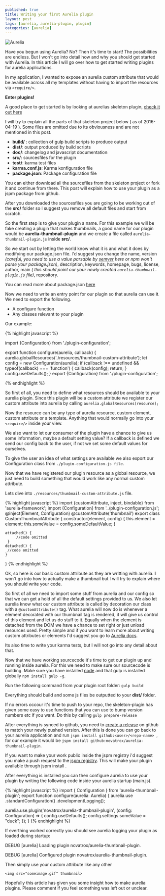 ```yaml
---
published: true
title: Writing your first Aurelia plugin
layout: post
tags: [aurelia, aurelia-plugin, plugin]
categories: [aurelia]
---
```

![Aurelia](http://aurelia.io/images/main-logo.svg)

Have you begun using Aurelia? No? Then it's time to start! The possibilities are endless. But I won't go into detail how and why you should get started with Aurelia. In this article I will go over how to get started writing plugins for aurelia applications.

In my application, I wanted to expose an aurelia custom attribute that would be available across all my templates without having to import the resources via ```<require/>```. 

<b>Enter plugins! </b>

A good place to get started is by looking at aurelias skeleton plugin,  [check it out here]( https://github.com/aurelia/skeleton-plugin )

I will try to explain all the parts of that skeleton project below ( as of 2016-04-19 ). Some files are omitted due to its obviousness and are not mentioned in this post.
<ul>
<li><b>build/</b> : collection of gulp build scripts to produce output</li>
<li><b>dist/</b>: output produced by build scripts</li>
<li><b>doc/</b>: changelog and javascript documentation</li>
<li><b>src/</b>: sourcesfiles for the plugin </li>
<li><b>test/</b>: karma test files </li>
<li><b>karma.conf.js</b>: Karma konfiguration file</li>
<li><b>package.json</b>: Package configuration file </li>
</ul>

You can either download all the sourcefiles from the skeleton project or fork it and continue from there. This post will explain how to use your plugin as a jspm package from github.

After you downloaded the sourcesfiles you are going to be working out of the <b>src/</b> folder so I suggest you remove all default files and start from scratch.

So the first step is to give your plugin a name. For this example we will be fake creating a plugin that makes thumbnails, a good name for our plugin would be <b>aurelia-thumbnail-plugin</b> and we create a file called ```aurelia-thumbnail-plugin.js``` inside <b>src/</b>.

So we start out by letting the world know what it is and what it does by modifying our package.json file. I'd suggest you change the name, version <i>(careful, you need to use a value parsable by [semver](https://docs.npmjs.com/misc/semver) here or npm won't parse your package.json)</i>, description, keywords, homepage, bugs, license, author, main <i>( this should point our your newly created ```aurelia-thumbnail-plugin.js``` file)</i>, repository.  

You can read more about package.json [here](https://docs.npmjs.com/files/package.json)

Now we need to write an entry point for our plugin so that aurelia can use it. We need to export the following. 

<ul>
<li>A configure function </li>
<li>Any classes relevant to your plugin </li>
</ul>

Our example:

{% highlight javascript %}

import {Configuration} from './plugin-configuration';

export function configure(aurelia, callback) {
  aurelia.globalResources('./resources/thumbnail-custom-attribute');
  let config = new Configuration(aurelia);
  if (callback !== undefined && typeof(callback) === 'function') {
    callback(config);
    return;
  }
  config.useDefaults();
}
export {Configuration} from './plugin-configuration';

{% endhighlight %}

So first of all, you need to define what resources should be available to your aurelia plugin. Since this plugin will be a custom attribute we register our custom attribute into aurelia by calling ```aurelia.globalResources(resource);```

Now the resource can be any type of aurelia resource, custom element, custom attribute or a template. Anything that would normally go into your ```<require/>``` inside your view.

We also want to let our consumer of the plugin have a chance to give us some information, maybe a default setting value? If a callback is defined we send our config back to the user, if not we set some default values for ourselves. 

To give the user an idea of what settings are available we also export our Configuration class from ```./plugin-configuration.js file```.

Now that we have registered our plugin resource as a global resource, we just need to build something that would work like any normal custom attribute. 

Lets dive into ```./resources/thumbnail-custom-attribute.js``` file. 

{% highlight javascript %}
import {customAttribute, inject, bindable} from 'aurelia-framework';
import {Configuration} from '../plugin-configuration.js';
@inject(Element, Configuration)
@customAttribute('thumbnail')
export class CustomThumbnailAttribute {
    constructor(element, config) {
	this.element = element;
        this.someValue = config.someDefaultValue;
    }

    attached() {
         //code omitted
     }
    detached() {
	 //code omitted	
    }
}
{% endhighlight %}


Ok, so here is our basic custom attribute as they are writting with aurelia. I won't go into how to actually make a thumbnail but I will try to explain where you should write your code.

So first of all we need to import some stuff from aurelia and our config so that we can get a hold of all the default settings provided to us. 
We also let aurelia know what our custom attribute is called by decoration our class with a ```@customAttribute()``` tag. What aurelia will now do is whenever a element decorated with our thumbnail tag is rendered, it will give us control of this element and let us do stuff to it. Equally when the element is detached from the DOM we have a chance to set right or just unload resources used. Pretty simple and if you want to learn more about writing custom attributes or elements I'd suggest you go to [Aurelia docs]( http://aurelia.io/docs.html#/aurelia/templating/1.0.0-beta.1.2.2/doc/article/templating-custom-attributes).

Its also time to write your karma tests, but I will not go into any detail about that.

Now that we have working sourcecode it's time to get our plugin up and running inside aurelia.  For this we need to make sure our sourcecode is building. Make sure you have installed [node](https://nodejs.org/en/) and that gulp is installed globally ```npm install gulp -g```.

Run the following command from your plugin root folder:
```gulp build```

Everything should build and some js files be outputted to your <b>dist/</b> folder. 

If no errors occour it's time to push to your repo, the skeleton-plugin has given some easy to use functions that you can use to bump version numbers etc if you want. Do this by calling ```gulp prepare-release```

After everything is synced to github, you need to [create a release](https://help.github.com/articles/creating-releases/) on github to match your newly pushed version. After this is done you can go back to your aurelia application and run ```jspm install github:<user>/<repo-name> ```, for our example it would be ``` jspm install github:novatrox/aurelia-thumbnail-plugin ```. 

If you want to make your work public inside the jspm registry i'd suggest you make a push request to the [jspm registry](https://github.com/jspm/registry). This will make your plugin available through jspm install <plugin name>.

After everything is installed you can then configure aurelia to use your plugin by writing the following code inside your aurelia startup (main.js).

 
{% highlight javascript %}
import { Configuration } from 'aurelia-thumbnail-plugin';
export function configure(aurelia: Aurelia) {
    aurelia.use
        .standardConfiguration()
        .developmentLogging();
    
 aurelia.use.plugin('novatrox/aurelia-thumbnail-plugin', (config: Configuration) => {
        config.useDefaults();
        config.settings.someValue = "duck";
    });
}
{% endhighlight %}

If everthing worked correctly you should see aurelia logging your plugin as loaded during startup:

DEBUG [aurelia] Loading plugin novatrox/aurelia-thumbnail-plugin.

DEBUG [aurelia] Configured plugin novatrox/aurelia-thumbnail-plugin.

Then simply use your custom attribute like any other

```
<img src="someimage.gif" thumbnail>
```

Hopefully this article has given you some insight how to make aurelia plugins. Please comment if you feel something was left out or unclear.